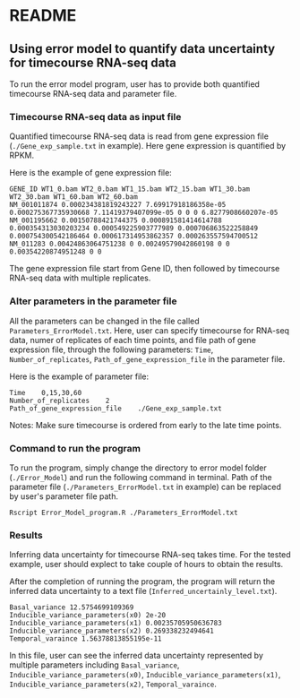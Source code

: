# README

## Using error model to quantify data uncertainty for timecourse RNA-seq data
To run the error model program, user has to provide both quantified timecourse RNA-seq data and parameter file. 

### Timecourse RNA-seq data as input file
Quantified timecourse RNA-seq data is read from gene expression file (`./Gene_exp_sample.txt` in example). Here gene expression is quantified by RPKM. 

Here is the example of gene expression file:
```
GENE_ID WT1_0.bam WT2_0.bam WT1_15.bam WT2_15.bam WT1_30.bam WT2_30.bam WT1_60.bam WT2_60.bam
NM_001011874 0.000234381819243227 7.69917918186358e-05 0.000275367735930668 7.11419379407099e-05 0 0 0 6.8277908660207e-05
NM_001195662 0.00150788421744375 0.000891581414614788 0.000354313030203234 0.000549225903777989 0.000706863522258849 0.000754300542186464 0.000617314953862357 0.000263557594700512
NM_011283 0.00424863064751238 0 0.00249579042860198 0 0 0.00354220874951248 0 0
```
The gene expression file start from Gene ID, then followed by timecourse RNA-seq data with multiple replicates.


### Alter parameters in the parameter file
All the parameters can be changed in the file called `Parameters_ErrorModel.txt`. Here, user can specify timecourse for RNA-seq data, numer of replicates of each time points, and file path of gene expression file, through the following parameters: `Time`, `Number_of_replicates`, `Path_of_gene_expression_file` in the parameter file.

Here is the example of parameter file:
```
Time	0,15,30,60
Number_of_replicates	2
Path_of_gene_expression_file	./Gene_exp_sample.txt
```

Notes:
Make sure timecourse is ordered from early to the late time points.

### Command to run the program
To run the program, simply change the directory to error model folder (`./Error_Model`) and run the following command in terminal. Path of the parameter file (`./Parameters_ErrorModel.txt` in example) can be replaced by user's parameter file path.
```
Rscript Error_Model_program.R ./Parameters_ErrorModel.txt
```

### Results
Inferring data uncertainty for timecourse RNA-seq takes time. For the tested example, user should explect to take couple of hours to obtain the results.

After the completion of running the program, the program will return the inferred data uncertainty to a text file (`Inferred_uncertainly_level.txt`).
```
Basal_variance 12.5754699109369
Inducible_variance_parameters(x0) 2e-20
Inducible_variance_parameters(x1) 0.00235705950636783
Inducible_variance_parameters(x2) 0.269338232494641
Temporal_varaince 1.56378813855195e-11
```

In this file, user can see the inferred data uncertainty represented by multiple parameters including `Basal_variance`, `Inducible_variance_parameters(x0)`, `Inducible_variance_parameters(x1)`, `Inducible_variance_parameters(x2)`, `Temporal_varaince`.
